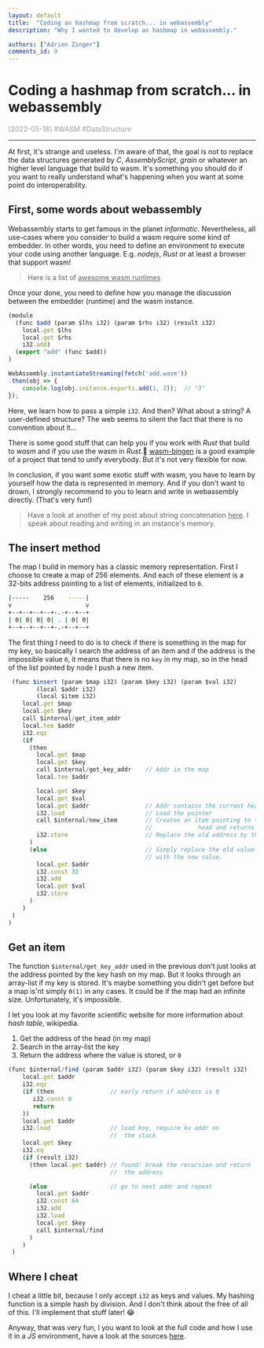 ```yaml
---
layout: default
title:  "Coding an hashmap from scratch... in webassembly"
description: "Why I wanted to develop an hashmap in webassembly."

authors: ["Adrien Zinger"]
comments_id: 9
---
```


# Coding a hashmap from scratch... in webassembly
<span style="color: #A0A0A0">[2022-05-18] \#WASM \#DataStructure

---


At first, it's strange and useless. I'm aware of that, the goal is not
to replace the data structures generated by *C*, *AssemblyScript*, *grain* or
whatever an higher level language that build to wasm. It's something
you should do if you want to really understand what's happening when you want
at some point do interoperability.

## First, some words about webassembly

Webassembly starts to get famous in the planet *informatic*. Nevertheless,
all use-cases where you consider to build a wasm require some kind of embedder.
In other words, you need to define an environment to execute your code using
another language. E.g. *nodejs*, *Rust* or at least a browser that support wasm!

> Here is a list of
> <a href="https://github.com/appcypher/awesome-wasm-runtimes" style="color: inherit !important;">
> awesome wasm runtimes</a>

Once your done, you need to define how you manage the discussion between the
embedder (runtime) and the wasm instance.

```js
(module
  (func $add (param $lhs i32) (param $rhs i32) (result i32)
    local.get $lhs
    local.get $rhs
    i32.add)
  (export "add" (func $add))
)
```

```js
WebAssembly.instantiateStreaming(fetch('add.wasm'))
.then(obj => {
    console.log(obj.instance.exports.add(1, 2));  // "3"
});
```

Here, we learn how to pass a simple `i32`. And then? What about a string? A
user-defined structure? The web seems to silent the fact that there is no
convention about it...

There is some good stuff that can help you if you work with
*Rust* that build to *wasm* and if you use the wasm in *Rust*.🐍
[wasm-bingen](https://github.com/rustwasm/wasm-bindgen) is a good example of
a project that tend to unify everybody. But it's not very flexible for now.

In conclusion, if you want some exotic stuff with wasm, you have to learn by
yourself how the data is represented in memory. And if you don't want to drown, I
strongly recommend to you to learn and write in webassembly directly. (That's very
fun!)

> Have a look at another of my post about string concatenation
> <a href="https://www.maybeuninit.com/2022/05/31/concat-wasm.html" style="color: inherit !important;">
> here</a>. I speak about reading
> and writing in an instance's memory.

## The insert method

The map I build in memory has a classic memory representation. First I
choose to create a map of 256 elements. And each of these element is a
32-bits address pointing to a list of elements, initialized to `0`.

```sh
|-----    256    -----|
v                     v
+--+--+--+--+-.-+--+--+
| 0| 0| 0| 0| . | 0| 0|
+--+--+--+--+-.-+--+--+
```

The first thing I need to do is to check if there is something in the
map for my key, so basically I search the address of an item and
if the address is the impossible value `0`, it means that there is
no `key` in my map, so in the head of the list pointed by node I push
a new item.

```js
 (func $insert (param $map i32) (param $key i32) (param $val i32)
        (local $addr i32)
        (local $item i32)
	local.get $map
	local.get $key
	call $internal/get_item_addr
	local.tee $addr
	i32.eqz
	(if
  	  (then
	    local.get $map
	    local.get $key
	    call $internal/get_key_addr    // Addr in the map
	    local.tee $addr

	    local.get $key
	    local.get $val
	    local.get $addr                // Addr contains the current head pointer
	    i32.load                       // Load the pointer
	    call $internal/new_item        // Creates an item pointing to the previous
	                                   //             head and returns his address
	    i32.store                      // Replace the old address by the new in the map
	  )
	  (else                            // Simply replace the old value at the offset 32
	                                   // with the new value.
	    local.get $addr
	    i32.const 32
	    i32.add
	    local.get $val
	    i32.store
	  )
	)
 )
)
```

## Get an item

The function `$internal/get_key_addr` used in the previous don't just
looks at the address pointed by the key hash on my map. But it looks through
an array-list if my key is stored. It's maybe something you didn't get
before but a map is'nt simply `Θ(1)` in any cases. It could be if the map
had an infinite size. Unfortunately, it's impossible.

I let you look at my favorite scientific website for more information
about *hash table*, wikipedia.

1. Get the address of the head (in my map)
2. Search in the array-list the key
3. Return the address where the value is stored, or `0`

```js
(func $internal/find (param $addr i32) (param $key i32) (result i32)
	local.get $addr
	i32.eqz
	(if (then                // early return if address is 0
	   i32.const 0
	   return
	))
	local.get $addr
	i32.load                 // load key, require kv addr on
	                         //  the stack
	local.get $key
	i32.eq
	(if (result i32)
	  (then local.get $addr) // found! break the recursion and return
	                         //  the address

	  (else                  // go to next addr and repeat
	    local.get $addr
	    i32.const 64
	    i32.add
	    i32.load
	    local.get $key
	    call $internal/find
	  )
	)
 )
```

## Where I cheat

I cheat a little bit, because I only accept `i32` as keys and values. My
hashing function is a simple hash by division. And I don't think about the
free of all of this. I'll implement that stuff later! 😂

Anyway, that was very fun, I you want to look at the full code and how I
use it in a *JS* environment, have a look at the sources
[here](https://github.com/adrien-zinger/code_bucket/tree/main/hashmap_wasm).

